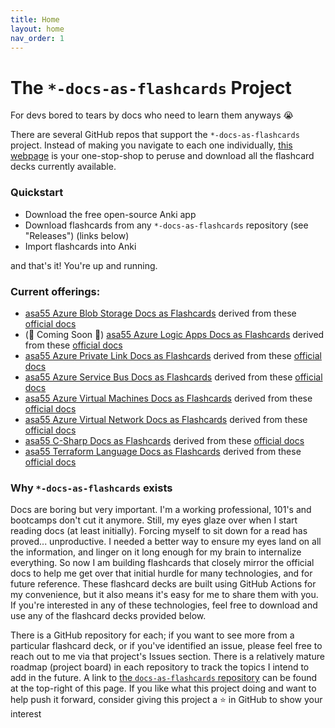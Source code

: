 ```yaml
---
title: Home
layout: home
nav_order: 1
---
```


# The `*-docs-as-flashcards` Project

For devs bored to tears by docs who need to learn them anyways 😭

There are several GitHub repos that support the `*-docs-as-flashcards` project. Instead of making you navigate to each one individually, [this webpage](https://asa55.github.io/docs-as-flashcards/) is your one-stop-shop to peruse and download all the flashcard decks currently available.

### Quickstart

- Download the free open-source Anki app
- Download flashcards from any `*-docs-as-flashcards` repository (see "Releases") (links below)
- Import flashcards into Anki

and that's it! You're up and running.

### Current offerings:

- [asa55 Azure Blob Storage Docs as Flashcards](https://github.com/asa55/azure-blob-storage-docs-as-flashcards/releases) derived from these [official docs](https://learn.microsoft.com/azure/storage/blobs/)
- (🚧 Coming Soon 🚧) [asa55 Azure Logic Apps Docs as Flashcards](https://github.com/asa55/azure-logic-apps-docs-as-flashcards/releases) derived from these [official docs](https://learn.microsoft.com/en-us/azure/logic-apps/)
- [asa55 Azure Private Link Docs as Flashcards](https://github.com/asa55/azure-private-link-docs-as-flashcards/releases) derived from these [official docs](https://learn.microsoft.com/en-us/azure/private-link/)
- [asa55 Azure Service Bus Docs as Flashcards](https://github.com/asa55/azure-service-bus-docs-as-flashcards/releases) derived from these [official docs](https://learn.microsoft.com/azure/service-bus-messaging/)
- [asa55 Azure Virtual Machines Docs as Flashcards](https://github.com/asa55/azure-virtual-machines-docs-as-flashcards/releases) derived from these [official docs](https://learn.microsoft.com/azure/virtual-machines/)
- [asa55 Azure Virtual Network Docs as Flashcards](https://github.com/asa55/azure-virtual-network-docs-as-flashcards/releases) derived from these [official docs](https://learn.microsoft.com/azure/virtual-network/)
- [asa55 C-Sharp Docs as Flashcards](https://github.com/asa55/c-sharp-docs-as-flashcards/releases) derived from these [official docs](https://learn.microsoft.com/en-us/dotnet/csharp/)
- [asa55 Terraform Language Docs as Flashcards](https://github.com/asa55/terraform-language-docs-as-flashcards/releases) derived from these [official docs](https://developer.hashicorp.com/terraform/language)

### Why `*-docs-as-flashcards` exists

Docs are boring but very important. I'm a working professional, 101's and bootcamps don't cut it anymore. Still, my eyes glaze over when I start reading docs (at least initially). Forcing myself to sit down for a read has proved... unproductive. I needed a better way to ensure my eyes land on all the information, and linger on it long enough for my brain to internalize everything. So now I am building flashcards that closely mirror the official docs to help me get over that initial hurdle for many technologies, and for future reference. These flashcard decks are built using GitHub Actions for my convenience, but it also means it's easy for me to share them with you. If you're interested in any of these technologies, feel free to download and use any of the flashcard decks provided below.

There is a GitHub repository for each; if you want to see more from a particular flashcard deck, or if you've identified an issue, please feel free to reach out to me via that project's Issues section. There is a relatively mature roadmap (project board) in each repository to track the topics I intend to add in the future. A link to [the `docs-as-flashcards` repository](https://github.com/asa55/docs-as-flashcards) can be found at the top-right of this page. If you like what this project doing and want to help push it forward, consider giving this project a ⭐ in GitHub to show your interest
